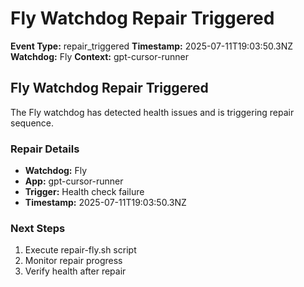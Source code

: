 # Fly Watchdog Repair Triggered

**Event Type:** repair_triggered
**Timestamp:** 2025-07-11T19:03:50.3NZ
**Watchdog:** Fly
**Context:** gpt-cursor-runner


## Fly Watchdog Repair Triggered

The Fly watchdog has detected health issues and is triggering repair sequence.

### Repair Details
- **Watchdog:** Fly
- **App:** gpt-cursor-runner
- **Trigger:** Health check failure
- **Timestamp:** 2025-07-11T19:03:50.3NZ

### Next Steps
1. Execute repair-fly.sh script
2. Monitor repair progress
3. Verify health after repair


